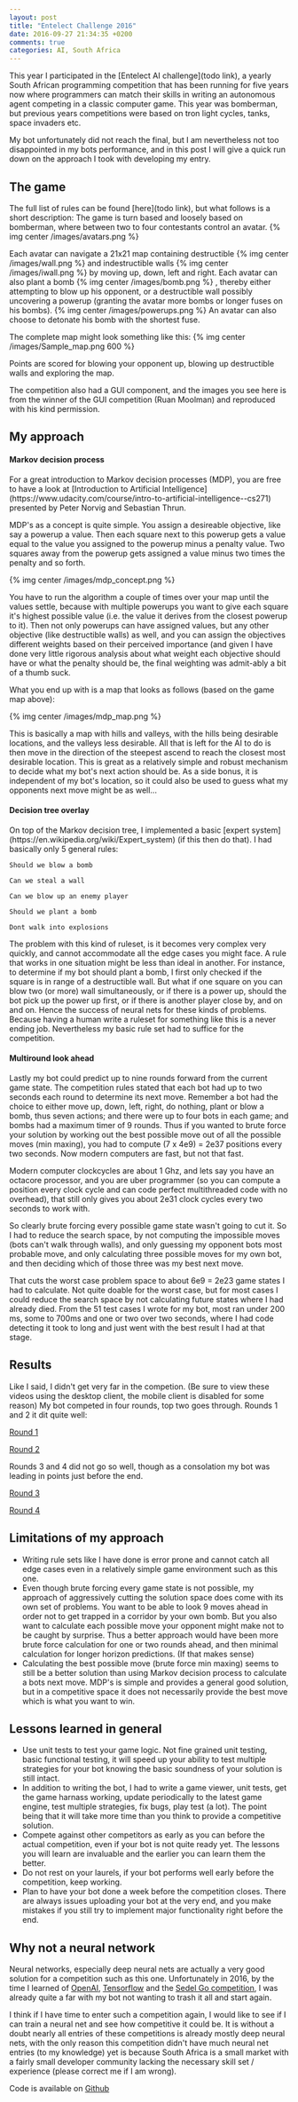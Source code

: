 ```yaml
---
layout: post
title: "Entelect Challenge 2016"
date: 2016-09-27 21:34:35 +0200
comments: true
categories: AI, South Africa
---
```


This year I participated in the [Entelect AI challenge](todo link), a yearly South African programming competition that has been running for five years now where programmers can match their skills in writing an autonomous agent competing in a classic computer game. This year was bomberman, but previous years competitions were based on tron light cycles, tanks, space invaders etc.

My bot unfortunately did not reach the final, but I am nevertheless not too disappointed in my bots performance, and in this post I will give a quick run down on the approach I took with developing my entry.

<h2>The game</h2>

The full list of rules can be found [here](todo link), but what follows is a short description:
The game is turn based and loosely based on bomberman, where between two to four contestants control an avatar. {% img center /images/avatars.png %}

Each avatar can navigate a 21x21 map containing destructible {% img center /images/wall.png %}
and indestructible walls {% img center /images/iwall.png %}
by moving up, down, left and right. Each avatar can also plant a bomb {% img center /images/bomb.png %}
, thereby either attempting to blow up his opponent, or a destructible wall possibly uncovering a powerup (granting the avatar more bombs or longer fuses on his  bombs). {% img center /images/powerups.png %}
An avatar can also choose to detonate his bomb with the shortest fuse.

The complete map might look something like this: {% img center /images/Sample_map.png 600 %}

Points are scored for blowing your opponent up, blowing up destructible walls and exploring the map.

The competition also had a GUI component, and the images you see here is from the winner of the GUI competition (Ruan Moolman) and reproduced with his kind permission. 


<h2>My approach</h2>

<h4>Markov decision process</h4>
For a great introduction to Markov decision processes (MDP), you are free to have a look at [Introduction to Artificial Intelligence](https://www.udacity.com/course/intro-to-artificial-intelligence--cs271) presented by Peter Norvig and Sebastian Thrun. 

MDP's as a concept is quite simple. You assign a desireable objective, like say a powerup a value. Then each square next to this powerup gets a value equal to the value you assigned to the powerup minus a penalty value. Two squares away from the powerup gets assigned a value minus two times the penalty and so forth.

{% img center /images/mdp_concept.png %}

You have to run the algorithm a couple of times over your map until the values settle, because with multiple powerups you want to give each square it's highest possible value (i.e. the value it derives from the closest powerup to it). Then not only powerups can have assigned values, but any other objective (like destructible walls) as well, and you can assign the objectives different weights based on their perceived importance (and given I have done very little rigorous analysis about what weight each objective should have or what the penalty should be, the final weighting was admit-ably a bit of a thumb suck.   

What you end up with is a map that looks as follows (based on the game map above):

{% img center /images/mdp_map.png %} 

This is basically a map with hills and valleys, with the hills being desirable locations, and the valleys less desirable. All that is left for the AI to do is then move in the direction of the steepest ascend to reach the closest most desirable location. This is great as a relatively simple and robust mechanism to decide what my bot's next action should be. As a side bonus, it is independent of my bot's location, so it could also be used to guess what my opponents next move might be as well...

<h4>Decision tree overlay</h4>
On top of the Markov decision tree, I implemented a basic [expert system](https://en.wikipedia.org/wiki/Expert_system) (if this then do that). I had basically only 5 general rules:

	Should we blow a bomb

	Can we steal a wall

	Can we blow up an enemy player

	Should we plant a bomb
 
	Dont walk into explosions


The problem with this kind of ruleset, is it becomes very complex very quickly, and cannot accommodate all the edge cases you might face. A rule that works in one situation might be less than ideal in another. For instance, to determine if my bot should plant a bomb, I first only checked if the square is in range of a destructible wall. But what if one square on you can blow two (or more) wall simultaneously, or if there is a power up, should the bot pick up the power up first, or if there is another player close by, and on and on. Hence the success of neural nets for these kinds of problems. Because having a human write a ruleset for something like this is a never ending job. Nevertheless my basic rule set had to suffice for the competition.   

<h4>Multiround look ahead</h4>
Lastly my bot could predict up to nine rounds forward from the current game state. The competition rules stated that each bot had up to two seconds each round to determine its next move. Remember a bot had the choice to either move up, down, left, right, do nothing, plant or blow a bomb, thus seven actions; and there were up to four bots in each game; and bombs had a maximum timer of 9 rounds. Thus if you wanted to brute force your solution by working out the best possible move out of all the possible moves (min maxing), you had to compute (7 x 4e9) = 2e37 positions every two seconds. Now modern computers are fast, but not that fast. 

Modern computer clockcycles are about 1 Ghz, and lets say you have an octacore processor, and you are uber programmer (so you can compute a position every clock cycle and can code perfect multithreaded code with no overhead), that still only gives you about 2e31 clock cycles every two seconds to work with.

So clearly brute forcing every possible game state wasn't going to cut it. So I had to reduce the search space, by not computing the impossible moves (bots can't walk through walls), and only guessing my opponent bots most probable move, and only calculating three possible moves for my own bot, and then deciding which of those three was my best next move.
 
That cuts the worst case problem space to about 6e9 = 2e23 game states I had to calculate. Not quite doable for the worst case, but for most cases I could reduce the search space by not calculating future states where I had already died. From the 51 test cases I wrote for my bot, most ran under 200 ms, some to 700ms and one or two over two seconds, where I had code detecting it took to long and just went with the best result I had at that stage.        

<h2>Results</h2>

Like I said, I didn't get very far in the competion. (Be sure to view these videos using the desktop client, the mobile client is disabled for some reason)
My bot competed in four rounds, top two goes through. Rounds 1 and 2 it dit quite well:

[Round 1](https://youtu.be/9TiEMZNVI24?t=2h21m38s)

[Round 2](https://youtu.be/9TiEMZNVI24?t=2h41m38s)

Rounds 3 and 4 did not go so well, though as a consolation my bot was leading in points just before the end.

[Round 3](https://youtu.be/9TiEMZNVI24?t=3h31m50s)

[Round 4](https://youtu.be/9TiEMZNVI24?t=3h50m07s)

<h2>Limitations of my approach</h2>

 - Writing rule sets like I have done is error prone and cannot catch all edge cases even in a relatively simple game environment such as this one.
 - Even though brute forcing every game state is not possible, my approach of aggressively cutting the solution space does come with its own set of problems. You want to be able to look 9 moves ahead in order not to get trapped in a corridor by your own bomb. But you also want to calculate each possible move your opponent might make not to be caught by surprise. Thus a better approach would have been more brute force calculation for one or two rounds ahead, and then minimal calculation for longer horizon predictions. (If that makes sense)
 - Calculating the best possible move (brute force min maxing) seems to still be a better solution than using Markov decision process to calculate a bots next move. MDP's is simple and provides a general good solution, but in a competitive space it does not necessarily provide the best move which is what you want to win. 


<h2>Lessons learned in general</h2>

 - Use unit tests to test your game logic. Not fine grained unit testing, basic functional testing, it will speed up your ability to test multiple strategies for your bot knowing the basic soundness of your solution is still intact.
 - In addition to writing the bot, I had to write a game viewer, unit tests, get the game harnass working, update periodically to the latest game engine, test multiple strategies, fix bugs, play test (a lot). The point being that it will take more time than you think to provide a competitive solution.
 - Compete against other competitors as early as you can before the actual competition, even if your bot is not quite ready yet. The lessons you will learn are invaluable and the earlier you can learn them the better.  
 - Do not rest on your laurels, if your bot performs well early before the competition, keep working.
 - Plan to have your bot done a week before the competition closes. There are always issues uploading your bot at the very end, and you make mistakes if you still try to implement major functionality right before the end.

<h2>Why not a neural network</h2>

Neural networks, especially deep neural nets are actually a very good solution for a competition such as this one. Unfortunately in 2016, by the time I learned of [OpenAI](https://openai.com/blog/), [Tensorflow](https://www.tensorflow.org/) and the [Sedel Go competition](https://www.wired.com/2016/03/googles-ai-wins-fifth-final-game-go-genius-lee-sedol/), I was already quite a far with my bot not wanting to trash it all and start again.

I think if I have time to enter such a competition again, I would like to see if I can train a neural net and see how competitive it could be. It is without a doubt nearly all entries of these competitions is already mostly deep neural nets, with the only reason this competition didn't have much neural net entries (to my knowledge) yet is because South Africa is a small market with a fairly small developer community lacking the necessary skill set / experience (please correct me if I am wrong).      

Code is available on [Github](https://github.com/kabousvlieg/2016-Bomberman)
